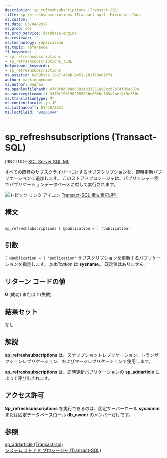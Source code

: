 ```yaml
---
description: sp_refreshsubscriptions (Transact-SQL)
title: sp_refreshsubscriptions (Transact-sql) |Microsoft Docs
ms.custom: ''
ms.date: 03/04/2017
ms.prod: sql
ms.prod_service: database-engine
ms.reviewer: ''
ms.technology: replication
ms.topic: reference
f1_keywords:
- sp_refreshsubscriptions
- sp_refreshsubscriptions_TSQL
helpviewer_keywords:
- sp_refreshsubscriptions
ms.assetid: 6cb9b1ce-1ce7-43ab-9451-201f79ed1ffa
author: markingmyname
ms.author: maghan
ms.openlocfilehash: 47d3f8d8d4a5691a333251e96ccb7b74f05e387a
ms.sourcegitcommit: 33f0f190f962059826e002be165a2bef4f9e350c
ms.translationtype: MT
ms.contentlocale: ja-JP
ms.lasthandoff: 01/30/2021
ms.locfileid: "99206044"
---
```

# <a name="sp_refreshsubscriptions-transact-sql"></a>sp_refreshsubscriptions (Transact-SQL)
[!INCLUDE [SQL Server SQL MI](../../includes/applies-to-version/sql-asdbmi.md)]

  すべての既存のサブスクライバーに対するサブスクリプションを、即時更新パブリケーションに追加します。 このストアドプロシージャは、パブリッシャー側でパブリケーションデータベースに対して実行されます。  
  
 ![トピック リンク アイコン](../../database-engine/configure-windows/media/topic-link.gif "トピック リンク アイコン") [Transact-SQL 構文表記規則](../../t-sql/language-elements/transact-sql-syntax-conventions-transact-sql.md)  
  
## <a name="syntax"></a>構文  
  
```  
  
sp_refreshsubscriptions [ @publication = ] 'publication'  
```  
  
## <a name="arguments"></a>引数  
`[ @publication = ] 'publication'` サブスクリプションを更新するパブリケーションを指定します。 *publication* は **sysname**,、既定値はありません。  
  
## <a name="return-code-values"></a>リターン コードの値  
 **0** (成功) または **1** (失敗)  
  
## <a name="result-sets"></a>結果セット  
 なし  
  
## <a name="remarks"></a>解説  
 **sp_refreshsubscriptions** は、スナップショットレプリケーション、トランザクションレプリケーション、およびマージレプリケーションで使用します。  
  
 **sp_refreshsubscriptions** は、即時更新パブリケーションの **sp_addarticle** によって呼び出されます。  
  
## <a name="permissions"></a>アクセス許可  
 **Sp_refreshsubscriptions** を実行できるのは、固定サーバーロール **sysadmin** または固定データベースロール **db_owner** のメンバーだけです。  
  
## <a name="see-also"></a>参照  
 [sp_addarticle &#40;Transact-sql&#41;](../../relational-databases/system-stored-procedures/sp-addarticle-transact-sql.md)   
 [システム ストアド プロシージャ &#40;Transact-SQL&#41;](../../relational-databases/system-stored-procedures/system-stored-procedures-transact-sql.md)  
  
  
